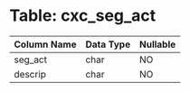 # Table: cxc_seg_act

| Column Name | Data Type | Nullable |
|-------------|-----------|----------|
| seg_act | char | NO |
| descrip | char | NO |
